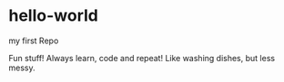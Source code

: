 # hello-world
my first Repo

Fun stuff! Always learn, code and repeat! Like washing dishes, but less messy.

